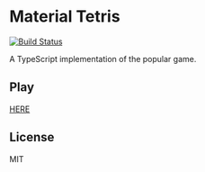 # Material Tetris

[![Build Status](https://travis-ci.org/scriptex/material-tetris.svg?branch=master)](https://travis-ci.org/scriptex/material-tetris)

A TypeScript implementation of the popular game.

## Play

[HERE](https://material-tetris.now.sh/)

## License

MIT
